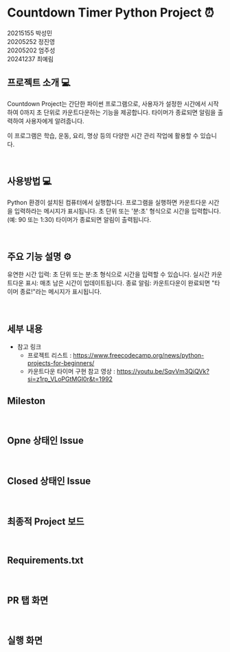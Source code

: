 # Countdown Timer Python Project ⏰
20215155 박성민 <br>
20205252 정진영 <br>
20205202 엄주성 <br>
20241237 최예림



## 프로젝트 소개 :computer:
Countdown Project는 간단한 파이썬 프로그램으로, 사용자가 설정한 시간에서 시작하여 0까지 초 단위로 카운트다운하는 기능을 제공합니다. 타이머가 종료되면 알림을 출력하여 사용자에게 알려줍니다.

이 프로그램은 학습, 운동, 요리, 명상 등의 다양한 시간 관리 작업에 활용할 수 있습니다.

<br>

## 사용방법 :computer:
Python 환경이 설치된 컴퓨터에서 실행합니다.
프로그램을 실행하면 카운트다운 시간을 입력하라는 메시지가 표시됩니다.
초 단위 또는 '분:초' 형식으로 시간을 입력합니다. (예: 90 또는 1:30)
타이머가 종료되면 알림이 출력됩니다.

<br>

## 주요 기능 설명 :gear:
유연한 시간 입력: 초 단위 또는 분:초 형식으로 시간을 입력할 수 있습니다.
실시간 카운트다운 표시: 매초 남은 시간이 업데이트됩니다.
종료 알림: 카운트다운이 완료되면 "타이머 종료!"라는 메시지가 표시됩니다.

<br>

## 세부 내용
- 참고 링크
  - 프로젝트 리스트 : https://www.freecodecamp.org/news/python-projects-for-beginners/
  - 카운트다운 타이머 구현 참고 영상 : https://youtu.be/SqvVm3QiQVk?si=z1rp_VLoPGtMGl0r&t=1992


## Mileston

<br>

## Opne 상태인 Issue

<br>

## Closed 상태인 Issue

<br>

## 최종적 Project 보드

<br>

## Requirements.txt

<br>

## PR 탭 화면

<br>

## 실행 화면
